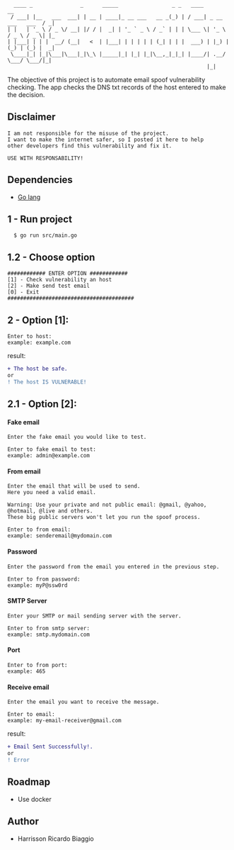 
 ```
   ____ _               _      _____                 _ _   ____                     __ 
  / ___| |__   ___  ___| | __ | ____|_ __ ___   __ _(_) | / ___| _ __   ___   ___  / _|
 | |   | '_ \ / _ \/ __| |/ / |  _| | '_ ` _ \ / _` | | | \___ \| '_ \ / _ \ / _ \| |_ 
 | |___| | | |  __/ (__|   <  | |___| | | | | | (_| | | |  ___) | |_) | (_) | (_) |  _|
  \____|_| |_|\___|\___|_|\_\ |_____|_| |_| |_|\__,_|_|_| |____/| .__/ \___/ \___/|_|  
                                                                |_|                    
 ```

The objective of this project is to automate email spoof vulnerability checking.
The app checks the DNS txt records of the host entered to make the decision.

## Disclaimer

```
I am not responsible for the misuse of the project.
I want to make the internet safer, so I posted it here to help 
other developers find this vulnerability and fix it.

USE WITH RESPONSABILITY!
```

## Dependencies

- [Go lang](https://golang.org/dl/)


## 1 - Run project

```
  $ go run src/main.go
```


## 1.2 - Choose option

```
############ ENTER OPTION ############
[1] - Check vulnerability an host
[2] - Make send test email
[0] - Exit
########################################
```

## 2 - Option [1]:

```
Enter to host:
example: example.com
```

result:
```diff
+ The host be safe.
or
! The host IS VULNERABLE!
```

## 2.1 - Option [2]:

#### Fake email
```
Enter the fake email you would like to test.

Enter to fake email to test:
example: admin@example.com
```
#### From email
```
Enter the email that will be used to send.
Here you need a valid email.

Warning: Use your private and not public email: @gmail, @yahoo, @hotmail, @live and others.
These big public servers won't let you run the spoof process.

Enter to from email:
example: senderemail@mydomain.com
```
#### Password
```
Enter the password from the email you entered in the previous step.

Enter to from password:
example: myP@ssw0rd
```
#### SMTP Server
```
Enter your SMTP or mail sending server with the server.

Enter to from smtp server:
example: smtp.mydomain.com
```
#### Port
```
Enter to from port:
example: 465
```
#### Receive email
```
Enter the email you want to receive the message.

Enter to email:
example: my-email-receiver@gmail.com
```

result:
```diff
+ Email Sent Successfully!.
or
! Error
```


## Roadmap
- Use docker

## Author
- Harrisson Ricardo Biaggio
